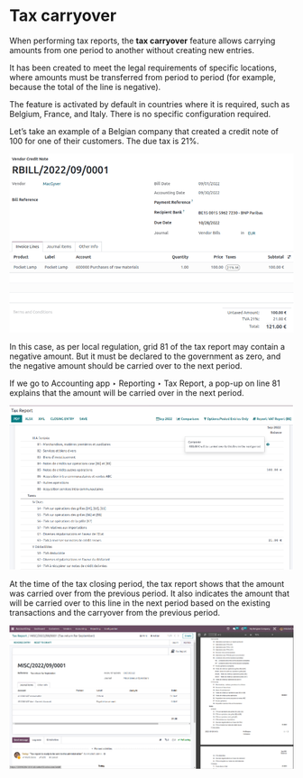 # Tax carryover

When performing tax reports, the **tax carryover** feature allows carrying amounts from one period
to another without creating new entries.

It has been created to meet the legal requirements of specific locations, where amounts must be
transferred from period to period (for example, because the total of the line is negative).

The feature is activated by default in countries where it is required, such as Belgium, France, and
Italy. There is no specific configuration required.

Let’s take an example of a Belgian company that created a credit note of 100 for one of their
customers. The due tax is 21%.

![Illustration with a credit note](../../../../.gitbook/assets/belgian-example.png)

In this case, as per local regulation, grid 81 of the tax report may contain a negative amount. But
it must be declared to the government as zero, and the negative amount should be carried over to the
next period.

If we go to Accounting app ‣ Reporting ‣ Tax Report, a pop-up on line 81
explains that the amount will be carried over in the next period.

![pop-up message stating the amount will be carried over to the next period](../../../../.gitbook/assets/pop-up.png)

At the time of the tax closing period, the tax report shows that the amount was carried over from
the previous period. It also indicates the amount that will be carried over to this line in the next
period based on the existing transactions and the carryover from the previous period.

![Illustration of the tax return](../../../../.gitbook/assets/tax-return.png)
